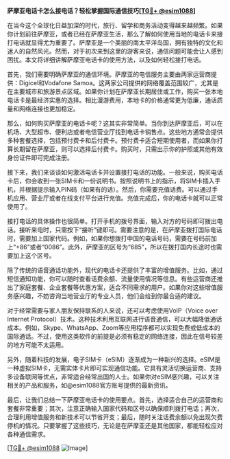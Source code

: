 **萨摩亚电话卡怎么接电话？轻松掌握国际通信技巧[[TG💪+ @esim1088](https://t.me/s/esim1088)]**

在当今这个全球化日益加深的时代，旅行、留学和商务活动变得越来越频繁。如果你计划前往萨摩亚，或者已经在萨摩亚生活，那么了解如何使用当地的电话卡来接打电话就显得尤为重要了。萨摩亚是一个美丽的南太平洋岛国，拥有独特的文化和迷人的自然风光。然而，对于初次来到这里的游客来说，通信问题可能会让人感到困扰。本文将详细讲解萨摩亚电话卡的使用方法，以及如何轻松接打电话。

首先，我们需要明确萨摩亚的通信环境。萨摩亚的电信服务主要由两家运营商提供：Digicel和Vodafone Samoa。这两家公司提供的网络覆盖范围较广，尤其是在主要城市和旅游景点区域。如果你计划在萨摩亚长期居住或工作，购买一张本地电话卡是最经济实惠的选择。相比漫游费用，本地卡的价格通常更为低廉，通话质量和网络连接也更加稳定。

那么，如何购买萨摩亚的电话卡呢？这其实非常简单。当你到达萨摩亚后，可以在机场、大型超市、便利店或者电信营业厅找到电话卡销售点。这些地方通常会提供多种套餐选择，包括预付费卡和后付费卡。预付费卡适合短期使用者，而如果你打算长期留在萨摩亚，则可以选择后付费卡。购买时，只需出示你的护照或其他有效身份证件即可完成注册。

接下来，我们来谈谈如何激活电话卡并设置接打电话的功能。一般来说，购买电话卡后，你会收到一张SIM卡和一份说明书。按照说明书上的指示，将SIM卡插入手机，并根据提示输入PIN码（如果有的话）。然后，你需要充值话费。可以通过手机应用、营业厅或者在线支付平台进行充值。充值完成后，你的电话卡就可以正常使用了。

接打电话的具体操作也很简单。打开手机的拨号界面，输入对方的号码即可拨出电话。接听来电时，只需按下“接听”键即可。需要注意的是，在萨摩亚拨打国际电话时，需要加上国家代码。例如，如果你想拨打中国的电话号码，需要在号码前加上“+86”或者“0086”。此外，萨摩亚的区号为“685”，所以在拨打国内长途时也需要加上这个区号。

除了传统的语音通话功能外，现代的电话卡还提供了丰富的增值服务。比如，通过短信通知功能，你可以随时查看话费余额、流量使用情况等信息。有些运营商还推出了家庭套餐、企业套餐等优惠方案，适合不同需求的用户。如果你对这些增值服务感兴趣，不妨咨询当地营业厅的专业人员，他们会给到你最合适的建议。

对于经常需要与家人朋友保持联系的人来说，还可以考虑使用VoIP（Voice over Internet Protocol）技术。这种技术利用互联网进行语音通信，可以大幅降低通话成本。例如，Skype、WhatsApp、Zoom等应用程序都可以实现免费或低成本的国际通话。不过，使用这类软件的前提是必须有稳定的网络连接，因此在信号较差的地方可能不太适用。

另外，随着科技的发展，电子SIM卡（eSIM）逐渐成为一种新兴的选择。eSIM是一种虚拟SIM卡，无需实体卡片即可实现通信功能。它具有灵活切换运营商、支持多设备联网等优点，非常适合经常出国的人士。如果你对eSIM感兴趣，可以关注相关的产品和服务，如@esim1088官方账号提供的最新资讯。

最后，让我们总结一下萨摩亚电话卡的使用要点。首先，选择适合自己的运营商和套餐非常重要；其次，注意正确输入国家代码和区号以确保顺利拨打电话；再次，合理利用增值服务和新技术可以节省开支；最后，随时关注话费余额以免出现欠费停机的情况。只要掌握了这些技巧，无论是在萨摩亚还是其他国家，都能轻松应对各种通信需求。

[[TG💪+ @esim1088](https://t.me/s/esim1088) ![Image](https://i.postimg.cc/4NQfJmqS/Snipaste-2025-05-13-00-14-12.png)]